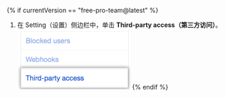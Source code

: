 {% if currentVersion == "free-pro-team@latest" %}
  1. 在 Setting（设置）侧边栏中，单击 **Third-party access（第三方访问）**。 ![左侧边栏中的 {{ site.data.variables.product.prodname_oauth_app }} 访问选项卡](/assets/images/help/settings/settings-sidebar-third-party-access.png)
{% endif %}

